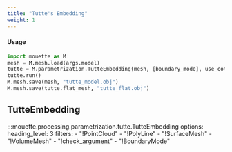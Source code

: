 ```yaml
---
title: "Tutte's Embedding"
weight: 1
---
```


#### Usage
```python
import mouette as M
mesh = M.mesh.load(args.model)
tutte = M.parametrization.TutteEmbedding(mesh, [boundary_mode], use_cotan=True, verbose=True)
tutte.run()
M.mesh.save(mesh, "tutte_model.obj")
M.mesh.save(tutte.flat_mesh, "tutte_flat.obj")
```

## TutteEmbedding

:::mouette.processing.parametrization.tutte.TutteEmbedding
    options:
        heading_level: 3
        filters:
        - "!PointCloud"
        - "!PolyLine"
        - "!SurfaceMesh"
        - "!VolumeMesh"
        - "!check_argument"
        - "!BoundaryMode"